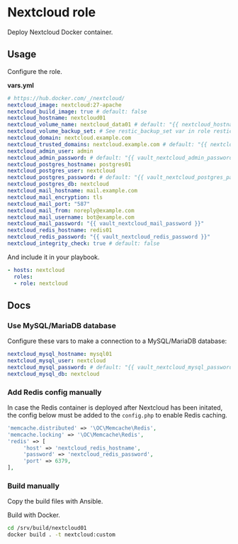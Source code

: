 # Nextcloud role

Deploy Nextcloud Docker container.

## Usage

Configure the role.

**vars.yml**

```yml
# https://hub.docker.com/_/nextcloud/
nextcloud_image: nextcloud:27-apache
nextcloud_build_image: true # default: false
nextcloud_hostname: nextcloud01
nextcloud_volume_name: nextcloud_data01 # default: "{{ nextcloud_hostname}}"
nextcloud_volume_backup_set: # See restic_backup_set var in role restic_client
nextcloud_domain: nextcloud.example.com
nextcloud_trusted_domains: nextcloud.example.com # default: "{{ nextcloud_domain }}"
nextcloud_admin_user: admin
nextcloud_admin_password: # default: "{{ vault_nextcloud_admin_password }}"
nextcloud_postgres_hostname: postgres01
nextcloud_postgres_user: nextcloud
nextcloud_postgres_password: # default: "{{ vault_nextcloud_postgres_password }}"
nextcloud_postgres_db: nextcloud
nextcloud_mail_hostname: mail.example.com
nextcloud_mail_encryption: tls
nextcloud_mail_port: "587"
nextcloud_mail_from: noreply@example.com
nextcloud_mail_username: bot@example.com
nextcloud_mail_password: "{{ vault_nextcloud_mail_password }}"
nextcloud_redis_hostname: redis01
nextcloud_redis_password: "{{ vault_nextcloud_redis_password }}"
nextcloud_integrity_check: true # default: false
```

And include it in your playbook.

```yml
- hosts: nextcloud
  roles:
  - role: nextcloud
```

## Docs

### Use MySQL/MariaDB database

Configure these vars to make a connection to a MySQL/MariaDB database:

```yaml
nextcloud_mysql_hostname: mysql01
nextcloud_mysql_user: nextcloud
nextcloud_mysql_password: # default: "{{ vault_nextcloud_mysql_password }}"
nextcloud_mysql_db: nextcloud
```

### Add Redis config manually

In case the Redis container is deployed after Nextcloud has been initated, the config below must be added to the `config.php` to enable Redis caching.

```php
'memcache.distributed' => '\OC\Memcache\Redis',
'memcache.locking' => '\OC\Memcache\Redis',
'redis' => [
     'host' => 'nextcloud_redis_hostname',
     'password' => 'nextcloud_redis_password',
     'port' => 6379,
],
```

### Build manually

Copy the build files with Ansible.

Build with Docker.

```bash
cd /srv/build/nextcloud01
docker build . -t nextcloud:custom
```